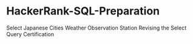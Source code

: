# HackerRank-SQL-Preparation
Select
Japanese Cities
Weather Observation Station
Revising the Select Query
Certification
